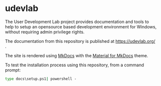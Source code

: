 # udevlab

The User Development Lab project provides documentation and tools to help to setup an opensource based development environment for Windows, without requiring admin privilege rights.

The documentation from this repository is published at  https://udevlab.org/ .

The site is rendered using [MkDocs] with the [Material for MkDocs] theme.

To test the installation process using this repository, from a command prompt:
```bat
type docs\setup.ps1| powershell -
```

[MkDocs]: https://www.mkdocs.org/
[Material for MkDocs]: https://squidfunk.github.io/mkdocs-material/